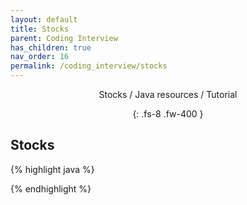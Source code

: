 ```yaml
---
layout: default
title: Stocks
parent: Coding Interview
has_children: true
nav_order: 16
permalink: /coding_interview/stocks
---
```

<div align="center" markdown="1">
Stocks / Java resources / Tutorial

{: .fs-8 .fw-400 }
</div>

## Stocks

{% highlight java %}

{% endhighlight %}